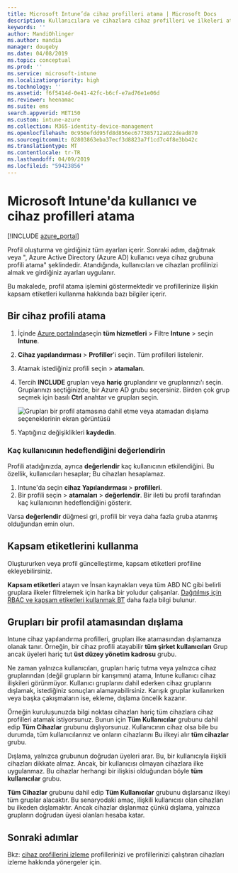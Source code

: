 ```yaml
---
title: Microsoft Intune’da cihaz profilleri atama | Microsoft Docs
description: Kullanıcılara ve cihazlara cihaz profilleri ve ilkeleri atamak için Azure portalını kullanın. Microsoft Intune profil atamalarından grupların hariç öğrenin.
keywords: ''
author: MandiOhlinger
ms.author: mandia
manager: dougeby
ms.date: 04/08/2019
ms.topic: conceptual
ms.prod: ''
ms.service: microsoft-intune
ms.localizationpriority: high
ms.technology: ''
ms.assetid: f6f5414d-0e41-42fc-b6cf-e7ad76e1e06d
ms.reviewer: heenamac
ms.suite: ems
search.appverid: MET150
ms.custom: intune-azure
ms.collection: M365-identity-device-management
ms.openlocfilehash: 0c950efdd95fd8d856ec677385712a022dead870
ms.sourcegitcommit: 02803863eba37ecf3d8823a7f1cd7c4f8e3bb42c
ms.translationtype: MT
ms.contentlocale: tr-TR
ms.lasthandoff: 04/09/2019
ms.locfileid: "59423856"
---
```

# <a name="assign-user-and-device-profiles-in-microsoft-intune"></a>Microsoft Intune'da kullanıcı ve cihaz profilleri atama

[!INCLUDE [azure_portal](./includes/azure_portal.md)]

Profil oluşturma ve girdiğiniz tüm ayarları içerir. Sonraki adım, dağıtmak veya ", Azure Active Directory (Azure AD) kullanıcı veya cihaz grubuna profili atama" şeklindedir. Atandığında, kullanıcıları ve cihazları profilinizi almak ve girdiğiniz ayarları uygulanır.

Bu makalede, profil atama işlemini göstermektedir ve profillerinize ilişkin kapsam etiketleri kullanma hakkında bazı bilgiler içerir.

## <a name="assign-a-device-profile"></a>Bir cihaz profili atama

1. İçinde [Azure portalında](https://portal.azure.com)seçin **tüm hizmetleri** > Filtre **Intune** > seçin **Intune**.
2. **Cihaz yapılandırması** > **Profiller**'i seçin. Tüm profilleri listelenir.
3. Atamak istediğiniz profili seçin > **atamaları**.
4. Tercih **INCLUDE** grupları veya **hariç** gruplandırır ve gruplarınızı'ı seçin. Gruplarınızı seçtiğinizde, bir Azure AD grubu seçersiniz. Birden çok grup seçmek için basılı **Ctrl** anahtar ve grupları seçin.

    ![Grupları bir profil atamasına dahil etme veya atamadan dışlama seçeneklerinin ekran görüntüsü](./media/group-include-exclude.png)

5. Yaptığınız değişiklikleri **kaydedin**.

### <a name="evaluate-how-many-users-are-targeted"></a>Kaç kullanıcının hedeflendiğini değerlendirin

Profili atadığınızda, ayrıca **değerlendir** kaç kullanıcının etkilendiğini. Bu özellik, kullanıcıları hesaplar; Bu cihazları hesaplamaz.

1. Intune'da seçin **cihaz Yapılandırması** > **profilleri**.
2. Bir profili seçin > **atamaları** > **değerlendir**. Bir ileti bu profil tarafından kaç kullanıcının hedeflendiğini gösterir.

Varsa **değerlendir** düğmesi gri, profili bir veya daha fazla gruba atanmış olduğundan emin olun.


## <a name="use-scope-tags"></a>Kapsam etiketlerini kullanma

Oluştururken veya profil güncelleştirme, kapsam etiketleri profiline ekleyebilirsiniz.

**Kapsam etiketleri** atayın ve İnsan kaynakları veya tüm ABD NC gibi belirli gruplara ilkeler filtrelemek için harika bir yoludur çalışanlar. [Dağıtılmış için RBAC ve kapsam etiketleri kullanmak BT](scope-tags.md) daha fazla bilgi bulunur.

## <a name="exclude-groups-from-a-profile-assignment"></a>Grupları bir profil atamasından dışlama

Intune cihaz yapılandırma profilleri, grupları ilke atamasından dışlamanıza olanak tanır. Örneğin, bir cihaz profili atayabilir **tüm şirket kullanıcıları** Grup ancak üyeleri hariç tut **üst düzey yönetim kadrosu** grubu.

Ne zaman yalnızca kullanıcıları, grupları hariç tutma veya yalnızca cihaz gruplarından (değil grupların bir karışımını) atama, Intune kullanıcı cihaz ilişkileri görünmüyor. Kullanıcı gruplarını dahil ederken cihaz gruplarını dışlamak, istediğiniz sonuçları alamayabilirsiniz. Karışık gruplar kullanırken veya başka çakışmaların ise, ekleme, dışlama öncelik kazanır.

Örneğin kuruluşunuzda bilgi noktası cihazları hariç tüm cihazlara cihaz profilleri atamak istiyorsunuz. Bunun için **Tüm Kullanıcılar** grubunu dahil edip **Tüm Cihazlar** grubunu dışlıyorsunuz. Kullanıcının cihaz olsa bile bu durumda, tüm kullanıcılarınız ve onların cihazlarını Bu ilkeyi alır **tüm cihazlar** grubu.

Dışlama, yalnızca grubunun doğrudan üyeleri arar. Bu, bir kullanıcıyla ilişkili cihazları dikkate almaz. Ancak, bir kullanıcısı olmayan cihazlara ilke uygulanmaz. Bu cihazlar herhangi bir ilişkisi olduğundan böyle **tüm kullanıcılar** grubu.

**Tüm Cihazlar** grubunu dahil edip **Tüm Kullanıcılar** grubunu dışlarsanız ilkeyi tüm gruplar alacaktır. Bu senaryodaki amaç, ilişkili kullanıcısı olan cihazları bu ilkeden dışlamaktır. Ancak cihazlar dışlanmaz çünkü dışlama, yalnızca grupların doğrudan üyesi olanları hesaba katar.

## <a name="next-steps"></a>Sonraki adımlar

Bkz: [cihaz profillerini izleme](device-profile-monitor.md) profillerinizi ve profillerinizi çalıştıran cihazları izleme hakkında yönergeler için.